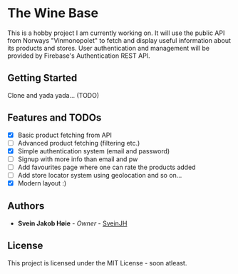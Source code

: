 # The Wine Base
This is a hobby project I am currently working on.
It will use the public API from Norways "Vinmonopolet" to fetch and display useful information about its products and stores.
User authentication and management will be provided by Firebase's Authentication REST API.

## Getting Started
Clone and yada yada... (TODO)

## Features and TODOs
- [X] Basic product fetching from API
- [ ] Advanced product fetching (filtering etc.)
- [X] Simple authentication system (email and password)
- [ ] Signup with more info than email and pw
- [ ] Add favourites page where one can rate the products added 
- [ ] Add store locator system using geolocation and so on...
- [X] Modern layout :)

## Authors
* **Svein Jakob Høie** - *Owner* - [SveinJH](https://github.com/SveinJH)

## License
This project is licensed under the MIT License - soon atleast.
